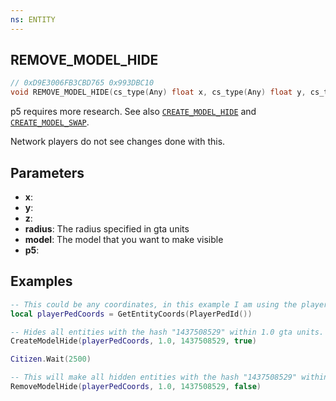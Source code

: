 ```yaml
---
ns: ENTITY
---
```

## REMOVE_MODEL_HIDE

```c
// 0xD9E3006FB3CBD765 0x993DBC10
void REMOVE_MODEL_HIDE(cs_type(Any) float x, cs_type(Any) float y, cs_type(Any) float z, cs_type(Any) float radius, cs_type(Any) Hash model, cs_type(Any) BOOL p5);
```

p5 requires more research. See also [`CREATE_MODEL_HIDE`](#_0x8A97BCA30A0CE478) and [`CREATE_MODEL_SWAP`](#_0x92C47782FDA8B2A3).

Network players do not see changes done with this.

## Parameters
* **x**:
* **y**:
* **z**:
* **radius**: The radius specified in gta units
* **model**: The model that you want to make visible
* **p5**:

## Examples
```lua
-- This could be any coordinates, in this example I am using the players ped coordinates
local playerPedCoords = GetEntityCoords(PlayerPedId())

-- Hides all entities with the hash "1437508529" within 1.0 gta units.
CreateModelHide(playerPedCoords, 1.0, 1437508529, true)

Citizen.Wait(2500)

-- This will make all hidden entities with the hash "1437508529" within 1.0 gta units visible.
RemoveModelHide(playerPedCoords, 1.0, 1437508529, false)
```

